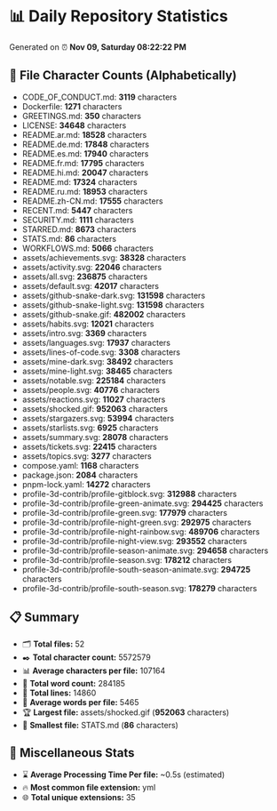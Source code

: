 # 📊 Daily Repository Statistics
Generated on ⏰ **Nov 09, Saturday 08:22:22 PM**

## 📂 File Character Counts (Alphabetically)
- CODE_OF_CONDUCT.md: **3119** characters
- Dockerfile: **1271** characters
- GREETINGS.md: **350** characters
- LICENSE: **34648** characters
- README.ar.md: **18528** characters
- README.de.md: **17848** characters
- README.es.md: **17940** characters
- README.fr.md: **17795** characters
- README.hi.md: **20047** characters
- README.md: **17324** characters
- README.ru.md: **18953** characters
- README.zh-CN.md: **17555** characters
- RECENT.md: **5447** characters
- SECURITY.md: **1111** characters
- STARRED.md: **8673** characters
- STATS.md: **86** characters
- WORKFLOWS.md: **5066** characters
- assets/achievements.svg: **38328** characters
- assets/activity.svg: **22046** characters
- assets/all.svg: **236875** characters
- assets/default.svg: **42017** characters
- assets/github-snake-dark.svg: **131598** characters
- assets/github-snake-light.svg: **131598** characters
- assets/github-snake.gif: **482002** characters
- assets/habits.svg: **12021** characters
- assets/intro.svg: **3369** characters
- assets/languages.svg: **17937** characters
- assets/lines-of-code.svg: **3308** characters
- assets/mine-dark.svg: **38492** characters
- assets/mine-light.svg: **38465** characters
- assets/notable.svg: **225184** characters
- assets/people.svg: **40776** characters
- assets/reactions.svg: **11027** characters
- assets/shocked.gif: **952063** characters
- assets/stargazers.svg: **53994** characters
- assets/starlists.svg: **6925** characters
- assets/summary.svg: **28078** characters
- assets/tickets.svg: **22415** characters
- assets/topics.svg: **3277** characters
- compose.yaml: **1168** characters
- package.json: **2084** characters
- pnpm-lock.yaml: **14272** characters
- profile-3d-contrib/profile-gitblock.svg: **312988** characters
- profile-3d-contrib/profile-green-animate.svg: **294425** characters
- profile-3d-contrib/profile-green.svg: **177979** characters
- profile-3d-contrib/profile-night-green.svg: **292975** characters
- profile-3d-contrib/profile-night-rainbow.svg: **489706** characters
- profile-3d-contrib/profile-night-view.svg: **293552** characters
- profile-3d-contrib/profile-season-animate.svg: **294658** characters
- profile-3d-contrib/profile-season.svg: **178212** characters
- profile-3d-contrib/profile-south-season-animate.svg: **294725** characters
- profile-3d-contrib/profile-south-season.svg: **178279** characters

## 📋 Summary
- 🗂️ **Total files:** 52
- ✒️ **Total character count:** 5572579
- 📊 **Average characters per file:** 107164
- 📝 **Total word count:** 284185
- 🧾 **Total lines:** 14860
- 📐 **Average words per file:** 5465
- 🏆 **Largest file:** assets/shocked.gif (**952063** characters)
- 🥉 **Smallest file:** STATS.md (**86** characters)

## 🌟 Miscellaneous Stats
- ⌛ **Average Processing Time Per file:** ~0.5s (estimated)
- 🔥 **Most common file extension:** yml
- 🌐 **Total unique extensions:** 35
